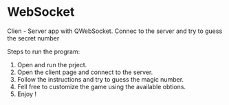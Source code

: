 # WebSocket
Clien - Server app with QWebSocket. Connec to the server and try to guess the secret number

Steps to run the program: 
1. Open and run the prject.
2. Open the client page and connect to the server.
3. Follow the instructions and try to guess the magic number.
4. Fell free to customize the game using the available obtions.
5. Enjoy !
